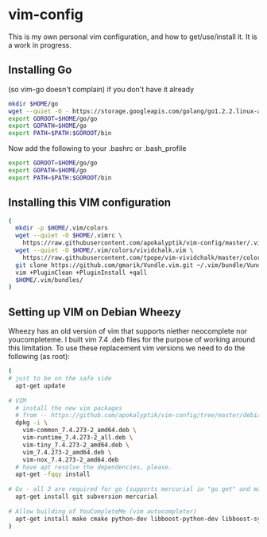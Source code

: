 vim-config
==========

This is my own personal vim configuration, and how to get/use/install it. It is a work in progress.

## Installing Go 

(so vim-go doesn't complain) if you don't have it already

```bash
mkdir $HOME/go
wget --quiet -O - https://storage.googleapis.com/golang/go1.2.2.linux-amd64.tar.gz | tar -C $HOME/go -xzvf -
export GOROOT=$HOME/go/go
export GOPATH=$HOME/go
export PATH=$PATH:$GOROOT/bin
```

Now add the following to your .bashrc or .bash_profile

```bash
export GOROOT=$HOME/go/go
export GOPATH=$HOME/go
export PATH=$PATH:$GOROOT/bin
```

## Installing this VIM configuration

```bash
(
  mkdir -p $HOME/.vim/colors
  wget --quiet -O $HOME/.vimrc \
    https://raw.githubusercontent.com/apokalyptik/vim-config/master/.vimrc > $HOME/.vimrc
  wget --quiet -O $HOME/.vim/colors/vividchalk.vim \
    https://raw.githubusercontent.com/tpope/vim-vividchalk/master/colors/vividchalk.vim
  git clone https://github.com/gmarik/Vundle.vim.git ~/.vim/bundle/Vundle.vim
  vim +PluginClean +PluginInstall +qall
  $HOME/.vim/bundles/
)
```

## Setting up VIM on Debian Wheezy

Wheezy has an old version of vim that supports niether neocomplete nor youcompleteme. I built vim 7.4 .deb files for the purpose of working around this limitation. To use these replacement vim versions we need to do the following (as root):

```bash
(
# just to be on the safe side
  apt-get update
 
# VIM
  # install the new vim packages
  # from -- https://github.com/apokalyptik/vim-config/tree/master/debian-wheezy-amd64
  dpkg -i \
    vim-common_7.4.273-2_amd64.deb \
    vim-runtime_7.4.273-2_all.deb \
    vim-tiny_7.4.273-2_amd64.deb \
    vim_7.4.273-2_amd64.deb \
    vim-nox_7.4.273-2_amd64.deb
  # have apt resolve the dependencies, please.
  apt-get -fqqy install
 
# Go - all 3 are required for go (supports mercurial in "go get" and many "semi-core" programs hosted with it)
  apt-get install git subversion mercurial
 
# Allow building of YouCompleteMe (vim autocompleter)
  apt-get install make cmake python-dev libboost-python-dev libboost-system-dev libboost-filesystem-dev libboost-regex-dev
)
```

